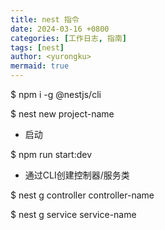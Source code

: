 ```yaml
---
title: nest 指令
date: 2024-03-16 +0800
categories: [工作日志, 指南]
tags: [nest]
author: <yurongku>  
mermaid: true
---
```


$ npm i -g @nestjs/cli

$ nest new project-name

- 启动

$ npm run start:dev

- 通过CLI创建控制器/服务类

$ nest g controller controller-name

$ nest g service service-name